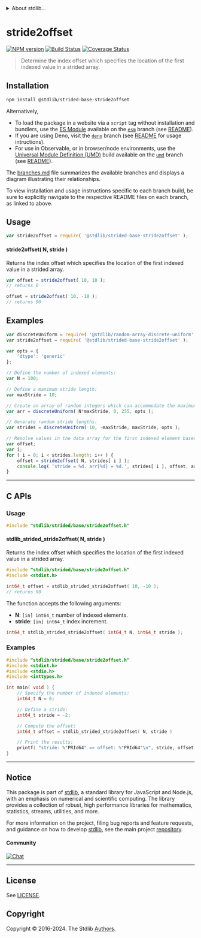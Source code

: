 <!--

@license Apache-2.0

Copyright (c) 2024 The Stdlib Authors.

Licensed under the Apache License, Version 2.0 (the "License");
you may not use this file except in compliance with the License.
You may obtain a copy of the License at

   http://www.apache.org/licenses/LICENSE-2.0

Unless required by applicable law or agreed to in writing, software
distributed under the License is distributed on an "AS IS" BASIS,
WITHOUT WARRANTIES OR CONDITIONS OF ANY KIND, either express or implied.
See the License for the specific language governing permissions and
limitations under the License.

-->


<details>
  <summary>
    About stdlib...
  </summary>
  <p>We believe in a future in which the web is a preferred environment for numerical computation. To help realize this future, we've built stdlib. stdlib is a standard library, with an emphasis on numerical and scientific computation, written in JavaScript (and C) for execution in browsers and in Node.js.</p>
  <p>The library is fully decomposable, being architected in such a way that you can swap out and mix and match APIs and functionality to cater to your exact preferences and use cases.</p>
  <p>When you use stdlib, you can be absolutely certain that you are using the most thorough, rigorous, well-written, studied, documented, tested, measured, and high-quality code out there.</p>
  <p>To join us in bringing numerical computing to the web, get started by checking us out on <a href="https://github.com/stdlib-js/stdlib">GitHub</a>, and please consider <a href="https://opencollective.com/stdlib">financially supporting stdlib</a>. We greatly appreciate your continued support!</p>
</details>

# stride2offset

[![NPM version][npm-image]][npm-url] [![Build Status][test-image]][test-url] [![Coverage Status][coverage-image]][coverage-url] <!-- [![dependencies][dependencies-image]][dependencies-url] -->

> Determine the index offset which specifies the location of the first indexed value in a strided array.

<!-- Section to include introductory text. Make sure to keep an empty line after the intro `section` element and another before the `/section` close. -->

<section class="intro">

</section>

<!-- /.intro -->

<!-- Package usage documentation. -->

<section class="installation">

## Installation

```bash
npm install @stdlib/strided-base-stride2offset
```

Alternatively,

-   To load the package in a website via a `script` tag without installation and bundlers, use the [ES Module][es-module] available on the [`esm`][esm-url] branch (see [README][esm-readme]).
-   If you are using Deno, visit the [`deno`][deno-url] branch (see [README][deno-readme] for usage intructions).
-   For use in Observable, or in browser/node environments, use the [Universal Module Definition (UMD)][umd] build available on the [`umd`][umd-url] branch (see [README][umd-readme]).

The [branches.md][branches-url] file summarizes the available branches and displays a diagram illustrating their relationships.

To view installation and usage instructions specific to each branch build, be sure to explicitly navigate to the respective README files on each branch, as linked to above.

</section>

<section class="usage">

## Usage

```javascript
var stride2offset = require( '@stdlib/strided-base-stride2offset' );
```

#### stride2offset( N, stride )

Returns the index offset which specifies the location of the first indexed value in a strided array.

```javascript
var offset = stride2offset( 10, 10 );
// returns 0

offset = stride2offset( 10, -10 );
// returns 90
```

</section>

<!-- /.usage -->

<!-- Package usage notes. Make sure to keep an empty line after the `section` element and another before the `/section` close. -->

<section class="notes">

</section>

<!-- /.notes -->

<!-- Package usage examples. -->

<section class="examples">

## Examples

<!-- eslint no-undef: "error" -->

```javascript
var discreteUniform = require( '@stdlib/random-array-discrete-uniform' );
var stride2offset = require( '@stdlib/strided-base-stride2offset' );

var opts = {
    'dtype': 'generic'
};

// Define the number of indexed elements:
var N = 100;

// Define a maximum stride length:
var maxStride = 10;

// Create an array of random integers which can accommodate the maximum stride length:
var arr = discreteUniform( N*maxStride, 0, 255, opts );

// Generate random stride lengths:
var strides = discreteUniform( 10, -maxStride, maxStride, opts );

// Resolve values in the data array for the first indexed element based on various stride lengths...
var offset;
var i;
for ( i = 0; i < strides.length; i++ ) {
    offset = stride2offset( N, strides[ i ] );
    console.log( 'stride = %d. arr[%d] = %d.', strides[ i ], offset, arr[ offset ] );
}
```

</section>

<!-- /.examples -->

* * *

<section class="c">

## C APIs

<!-- Section to include introductory text. Make sure to keep an empty line after the intro `section` element and another before the `/section` close. -->

<section class="intro">

</section>

<!-- /.intro -->

<!-- C usage documentation. -->

<section class="usage">

### Usage

```c
#include "stdlib/strided/base/stride2offset.h"
```

#### stdlib_strided_stride2offset( N, stride )

Returns the index offset which specifies the location of the first indexed value in a strided array.

```c
#include "stdlib/strided/base/stride2offset.h"
#include <stdint.h>

int64_t offset = stdlib_strided_stride2offset( 10, -10 );
// returns 90
```

The function accepts the following arguments:

-   **N**: `[in] int64_t` number of indexed elements.
-   **stride**: `[in] int64_t` index increment.

```c
int64_t stdlib_strided_stride2offset( int64_t N, int64_t stride );
```

</section>

<!-- /.usage -->

<!-- C API usage notes. Make sure to keep an empty line after the `section` element and another before the `/section` close. -->

<section class="notes">

</section>

<!-- /.notes -->

<!-- C API usage examples. -->

<section class="examples">

### Examples

```c
#include "stdlib/strided/base/stride2offset.h"
#include <stdint.h>
#include <stdio.h>
#include <inttypes.h>

int main( void ) {
    // Specify the number of indexed elements:
    int64_t N = 6;

    // Define a stride:
    int64_t stride = -2;

    // Compute the offset:
    int64_t offset = stdlib_strided_stride2offset( N, stride )

    // Print the results:
    printf( "stride: %"PRId64" => offset: %"PRId64"\n", stride, offset );
}
```

</section>

<!-- /.examples -->

</section>

<!-- /.c -->

<!-- Section to include cited references. If references are included, add a horizontal rule *before* the section. Make sure to keep an empty line after the `section` element and another before the `/section` close. -->

<section class="references">

</section>

<!-- /.references -->

<!-- Section for related `stdlib` packages. Do not manually edit this section, as it is automatically populated. -->

<section class="related">

</section>

<!-- /.related -->

<!-- Section for all links. Make sure to keep an empty line after the `section` element and another before the `/section` close. -->


<section class="main-repo" >

* * *

## Notice

This package is part of [stdlib][stdlib], a standard library for JavaScript and Node.js, with an emphasis on numerical and scientific computing. The library provides a collection of robust, high performance libraries for mathematics, statistics, streams, utilities, and more.

For more information on the project, filing bug reports and feature requests, and guidance on how to develop [stdlib][stdlib], see the main project [repository][stdlib].

#### Community

[![Chat][chat-image]][chat-url]

---

## License

See [LICENSE][stdlib-license].


## Copyright

Copyright &copy; 2016-2024. The Stdlib [Authors][stdlib-authors].

</section>

<!-- /.stdlib -->

<!-- Section for all links. Make sure to keep an empty line after the `section` element and another before the `/section` close. -->

<section class="links">

[npm-image]: http://img.shields.io/npm/v/@stdlib/strided-base-stride2offset.svg
[npm-url]: https://npmjs.org/package/@stdlib/strided-base-stride2offset

[test-image]: https://github.com/stdlib-js/strided-base-stride2offset/actions/workflows/test.yml/badge.svg?branch=main
[test-url]: https://github.com/stdlib-js/strided-base-stride2offset/actions/workflows/test.yml?query=branch:main

[coverage-image]: https://img.shields.io/codecov/c/github/stdlib-js/strided-base-stride2offset/main.svg
[coverage-url]: https://codecov.io/github/stdlib-js/strided-base-stride2offset?branch=main

<!--

[dependencies-image]: https://img.shields.io/david/stdlib-js/strided-base-stride2offset.svg
[dependencies-url]: https://david-dm.org/stdlib-js/strided-base-stride2offset/main

-->

[chat-image]: https://img.shields.io/gitter/room/stdlib-js/stdlib.svg
[chat-url]: https://app.gitter.im/#/room/#stdlib-js_stdlib:gitter.im

[stdlib]: https://github.com/stdlib-js/stdlib

[stdlib-authors]: https://github.com/stdlib-js/stdlib/graphs/contributors

[umd]: https://github.com/umdjs/umd
[es-module]: https://developer.mozilla.org/en-US/docs/Web/JavaScript/Guide/Modules

[deno-url]: https://github.com/stdlib-js/strided-base-stride2offset/tree/deno
[deno-readme]: https://github.com/stdlib-js/strided-base-stride2offset/blob/deno/README.md
[umd-url]: https://github.com/stdlib-js/strided-base-stride2offset/tree/umd
[umd-readme]: https://github.com/stdlib-js/strided-base-stride2offset/blob/umd/README.md
[esm-url]: https://github.com/stdlib-js/strided-base-stride2offset/tree/esm
[esm-readme]: https://github.com/stdlib-js/strided-base-stride2offset/blob/esm/README.md
[branches-url]: https://github.com/stdlib-js/strided-base-stride2offset/blob/main/branches.md

[stdlib-license]: https://raw.githubusercontent.com/stdlib-js/strided-base-stride2offset/main/LICENSE

</section>

<!-- /.links -->
